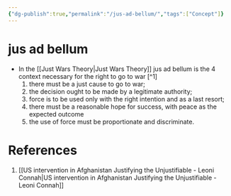 ```yaml
---
{"dg-publish":true,"permalink":"/jus-ad-bellum/","tags":["Concept"]}
---
```


# jus ad bellum

- In the [[Just Wars Theory\|Just Wars Theory]] jus ad bellum is the 4 context necessary for the right to go to war [^1]
    1. there must be a just cause to go to war; 
    2. the decision ought to be made by a legitimate authority; 
    3. force is to be used only with the right intention and as a last resort; 
    4. there must be a reasonable hope for success, with peace as the expected outcome
    5. the use of force must be proportionate and discriminate.

# References

1. [[US intervention in Afghanistan Justifying the Unjustifiable - Leoni Connah\|US intervention in Afghanistan Justifying the Unjustifiable - Leoni Connah]]